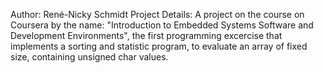 Author: René-Nicky Schmidt
Project Details: A project on the course on Coursera by the name: "Introduction to Embedded Systems Software and Development Environments", the first programming excercise that implements a sorting and statistic program, to evaluate an array of fixed size, containing unsigned char values.